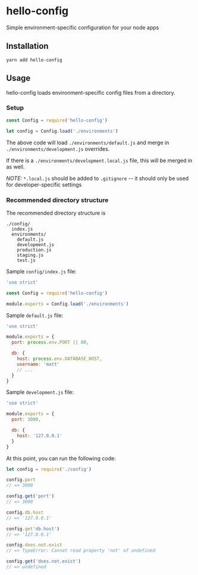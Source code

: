 # hello-config

Simple environment-specific configuration for your node apps

## Installation

```
yarn add hello-config
```

## Usage

hello-config loads environment-specific config files from a directory.

### Setup

```js
const Config = require('hello-config')

let config = Config.load('./environments')
```

The above code will load `./environments/default.js` and merge in `./environments/development.js` overrides.

If there is a `./environments/development.local.js` file, this will be merged in as well.

*NOTE:* `*.local.js` should be added to `.gitignore` -- it should only be used for developer-specific settings

### Recommended directory structure

The recommended directory structure is

```
./config/
  index.js
  environments/
    default.js
    development.js
    production.js
    staging.js
    test.js
```


Sample `config/index.js` file:

```js
'use strict'

const Config = require('hello-config')

module.exports = Config.load('./environments')
```

Sample `default.js` file:

```js
'use strict'

module.exports = {
  port: process.env.PORT || 80,

  db: {
    host: process.env.DATABASE_HOST,
    username: 'matt'
    // ...
  }
}
```

Sample `development.js` file:

```js
'use strict'

module.exports = {
  port: 3000,

  db: {
    host: '127.0.0.1'
  }
}
```

At this point, you can run the following code:

```js
let config = require('./config')

config.port
// => 3000

config.get('port')
// => 3000

config.db.host
// => '127.0.0.1'

config.get'db.host')
// => '127.0.0.1'

config.does.not.exist
// => TypeError: Cannot read property 'not' of undefined

config.get('does.not.exist')
// => undefined
```
